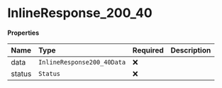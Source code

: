 # InlineResponse_200_40

**Properties**

| Name   | Type                       | Required | Description |
| :----- | :------------------------- | :------- | :---------- |
| data   | `InlineResponse200_40Data` | ❌       |             |
| status | `Status`                   | ❌       |             |
